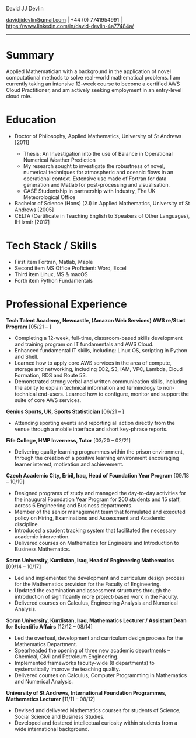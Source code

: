 David JJ Devlin

davidjjdevlin@gmail.com | +44 (0) 7741954991 | https://www.linkedin.com/in/david-devlin-4a77484a/
_____________________________________________________________________________________________
# Summary
Applied Mathematician with a background in the application of novel computational methods to solve real-world mathematical problems. I am currently taking an intensive 12-week course to become a certified AWS Cloud Practitioner, and am actively seeking employment in an entry-level cloud role.


# Education

<ul>
<li>Doctor of Philosophy, Applied Mathematics, University of St Andrews [2011]</li>					
  <ul>
<li>Thesis: An Investigation into the use of Balance in Operational Numerical Weather Prediction</li>
<li>My research sought to investigate the robustness of novel, numerical techniques for atmospheric and oceanic flows in an operational context. Extensive use made of Fortran 
for data generation and Matlab for post-processing and visualisation.</li>
<li>CASE Studentship in partnership with Industry, The UK Meteorological Office</li>
    </ul>
<li>	Bachelor of Science (Hons) (2.i) in Applied Mathematics, University of St Andrews [2005]</li>			
<li>	CELTA (Certificate in Teaching English to Speakers of Other Languages), IH Izmir	[2017]</li>			
</ul>


# Tech Stack / Skills
<ul>
<li>First item	Fortran, Matlab, Maple</li>
<li>Second item	MS Office Proficient: Word, Excel</li>
<li>Third item	Linux, MS & macOS</li>
<li>Forth item	Python Fundamentals</li>
</ul>  

# Professional Experience

**Tech Talent Academy, Newcastle, (Amazon Web Services) AWS re/Start Program**		[05/21 – ]

<ul>
<li>Completing a 12-week, full-time, classroom-based skills development and training program on IT fundamentals and AWS Cloud.</li>
<li>Enhanced fundamental IT skills, including: Linux OS, scripting in Python and Shell.</li>
<li>Learned how to apply core AWS services in the area of compute, storage and networking, including EC2, S3, IAM, VPC, Lambda, Cloud Formation, RDS and Route 53.</li>
<li>Demonstrated strong verbal and written communication skills, including the ability to explain technical information and terminology to non-technical end-users. Learned how to configure, monitor and support the suite of core AWS services.</li>
</ul>


**Genius Sports, UK, Sports Statistician**									[06/21 – ] 

<ul>
<li>Attending sporting events and reporting all action directly from the venue through a mobile interface and short key-phrase reports.
</ul>

**Fife College, HMP Inverness, Tutor**									[03/20 – 02/21] 

<ul>
<li>Delivering quality learning programmes within the prison environment, through the creation of a positive learning environment encouraging learner interest, motivation and achievement.
</ul>
  
**Czech Academic City, Erbil, Iraq, Head of Foundation Year Program**					[09/18 – 10/19]

<ul>
<li>Designed programs of study and managed the day-to-day activities for the inaugural Foundation Year Program for 200 students and 15 staff, across 6 Engineering and Business departments.
<li>Member of the senior management team that formulated and executed policy on Hiring, Examinations and Assessment and Academic discipline.
<li>Introduced a student tracking system that facilitated the necessary academic intervention.
<li>Delivered courses on Mathematics for Engineers and Introduction to Business Mathematics.
</ul>


**Soran University, Kurdistan, Iraq, Head of Engineering Mathematics**					[09/14 – 10/17]

<ul>
<li>Led and implemented the development and curriculum design process for the Mathematics provision for the Faculty of Engineering.
<li>Updated the examination and assessment structures through the introduction of significantly more project-based work in the Faculty.
<li>Delivered courses on Calculus, Engineering Analysis and Numerical Analysis.
</ul>
  
  
**Soran University, Kurdistan, Iraq, Mathematics Lecturer / Assistant Dean for Scientific Affairs**		[12/12 – 08/14]

<ul>
<li>Led the overhaul, development and curriculum design process for the Mathematics Department.
<li>Spearheaded the opening of three new academic departments – Chemical, Civil and Petroleum Engineering.
<li>Implemented frameworks faculty-wide (8 departments) to systematically improve the teaching quality. 
<li>Delivered courses on Calculus, Computer Programming in Mathematics and Numerical Analysis.
</ul>


**University of St Andrews, International Foundation Programmes, Mathematics Lecturer**		[11/11 – 08/12]

<ul>
<li>Devised and delivered Mathematics courses for students of Science, Social Science and Business Studies.
<li>Developed and fostered intellectual curiosity within students from a wide international background.
</ul>



